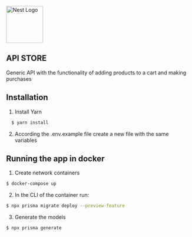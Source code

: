 <p align="left">
  <a href="http://nestjs.com/" target="blank"><img src="https://nestjs.com/img/logo-small.svg" width="100" alt="Nest Logo" /></a>
</p>

</p>
  <!--[![Backers on Open Collective](https://opencollective.com/nest/backers/badge.svg)](https://opencollective.com/nest#backer)
  [![Sponsors on Open Collective](https://opencollective.com/nest/sponsors/badge.svg)](https://opencollective.com/nest#sponsor)-->

## API STORE

Generic API with the functionality of adding products to a cart and making purchases

## Installation

1. Install Yarn

```bash
  $ yarn install
```

2. According the .env.example file create a new file with the same variables

## Running the app in docker

1. Create network containers

```bash
$ docker-compose up
```

2. In the CLI of the container run:

```bash
$ npx prisma migrate deploy --preview-feature
```

3.  Generate the models

```bash
$ npx prisma generate
```
